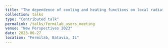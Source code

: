 ```yaml
---
title: "The dependence of cooling and heating functions on local radiation fields"
collection: talks
type: "Contributed talk"
permalink: /talks/fermilab_users_meeting
venue: "New Perspectives 2023"
date: 2023-06-27
location: "Fermilab, Batavia, IL"
---
```

